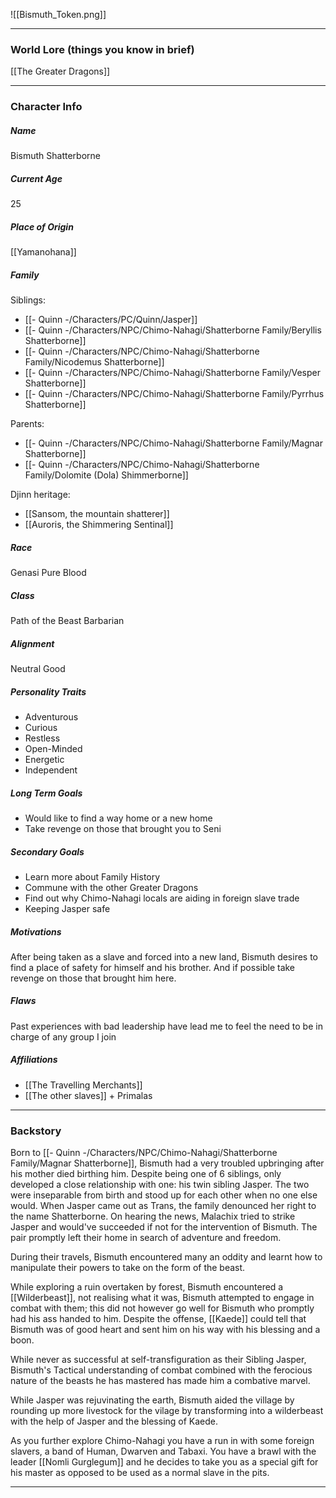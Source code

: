![[Bismuth_Token.png]]

---
### World Lore (things you know in brief)
[[The Greater Dragons]]


---
### Character Info

##### Name 
Bismuth Shatterborne

##### Current Age
25

##### Place of Origin
[[Yamanohana]]

##### Family

Siblings: 
- [[- Quinn -/Characters/PC/Quinn/Jasper]]
- [[- Quinn -/Characters/NPC/Chimo-Nahagi/Shatterborne Family/Beryllis Shatterborne]]
- [[- Quinn -/Characters/NPC/Chimo-Nahagi/Shatterborne Family/Nicodemus Shatterborne]]
- [[- Quinn -/Characters/NPC/Chimo-Nahagi/Shatterborne Family/Vesper Shatterborne]]
- [[- Quinn -/Characters/NPC/Chimo-Nahagi/Shatterborne Family/Pyrrhus Shatterborne]]

Parents:
- [[- Quinn -/Characters/NPC/Chimo-Nahagi/Shatterborne Family/Magnar Shatterborne]]
- [[- Quinn -/Characters/NPC/Chimo-Nahagi/Shatterborne Family/Dolomite (Dola) Shimmerborne]]

Djinn heritage:
- [[Sansom, the mountain shatterer]]
- [[Auroris, the Shimmering Sentinal]]

##### Race
Genasi Pure Blood

##### Class
Path of the Beast Barbarian

##### Alignment
Neutral Good

##### Personality Traits
- Adventurous
- Curious
- Restless
- Open-Minded
- Energetic
- Independent

##### Long Term Goals
- Would like to find a way home or a new home
- Take revenge on those that brought you to Seni

##### Secondary Goals
- Learn more about Family History
- Commune with the other Greater Dragons
- Find out why Chimo-Nahagi locals are aiding in foreign slave trade
- Keeping Jasper safe

##### Motivations
After being taken as a slave and forced into a new land, Bismuth desires to find a place of safety for himself and his brother. And if possible take revenge on those that brought him here.

##### Flaws
Past experiences with bad leadership have lead me to feel the need to be in charge of any group I join

##### Affiliations
- [[The Travelling Merchants]]
- [[The other slaves]] + Primalas

---
### Backstory

Born to [[- Quinn -/Characters/NPC/Chimo-Nahagi/Shatterborne Family/Magnar Shatterborne]], Bismuth had a very troubled upbringing after his mother died birthing him. Despite being one of 6 siblings, only developed a close relationship with one: his twin sibling Jasper. The two were inseparable from birth and stood up for each other when no one else would. When Jasper came out as Trans, the family denounced her right to the name Shatterborne. On hearing the news, Malachix tried to strike Jasper and would've succeeded if not for the intervention of Bismuth. The pair promptly left their home in search of adventure and freedom. 

During their travels, Bismuth encountered many an oddity and learnt how to manipulate their powers to take on the form of the beast. 

While exploring a ruin overtaken by forest, Bismuth encountered a [[Wilderbeast]], not realising what it was, Bismuth attempted to engage in combat with them; this did not however go well for Bismuth who promptly had his ass handed to him. Despite the offense, [[Kaede]] could tell that Bismuth was of good heart and sent him on his way with his blessing and a boon.

While never as successful at self-transfiguration as their Sibling Jasper, Bismuth's Tactical understanding of combat combined with the ferocious nature of the beasts he has mastered has made him a combative marvel. 

While Jasper was rejuvinating the earth, Bismuth aided the village by rounding up more livestock for the vilage by transforming into a wilderbeast with the help of Jasper and the blessing of Kaede.


As you further explore Chimo-Nahagi you have a run in with some foreign slavers, a band of Human, Dwarven and Tabaxi. You have a brawl with the leader [[Nomli Gurglegum]] and he decides to take you as a special gift for his master as opposed to be used as a normal slave in the pits. 



---
